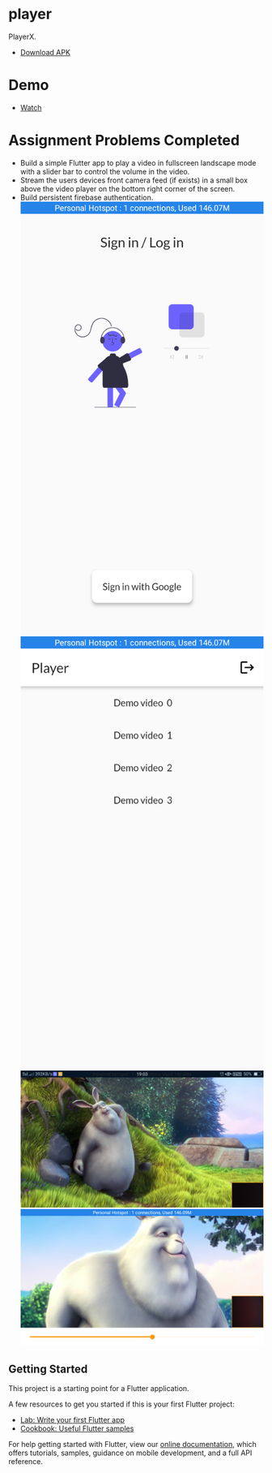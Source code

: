 # player

PlayerX.
- [Download APK](https://drive.google.com/file/d/1IWrbPDaAkQNmBB3ssXKBSGASJwqiu4dZ/view)

# Demo 
- [Watch](https://drive.google.com/file/d/1aaP0KGwx7n702rEyjI3ONHH6FNTNCefz/view)

# Assignment Problems Completed
- Build a simple Flutter app to play a video in fullscreen landscape mode with a slider bar to control the volume in the video.
- Stream the users devices front camera feed (if exists) in a small box above the video player on the bottom right corner of the screen.
- Build persistent firebase authentication.
![](Screenshot_2021-05-09-19-03-02-89.png)
![](Screenshot_2021-05-09-19-03-13-70.png)
![](Screenshot_2021-05-09-19-03-28-70.png)
![](Screenshot_2021-05-09-19-03-38-76.png)


## Getting Started

This project is a starting point for a Flutter application.

A few resources to get you started if this is your first Flutter project:

- [Lab: Write your first Flutter app](https://flutter.dev/docs/get-started/codelab)
- [Cookbook: Useful Flutter samples](https://flutter.dev/docs/cookbook)

For help getting started with Flutter, view our
[online documentation](https://flutter.dev/docs), which offers tutorials,
samples, guidance on mobile development, and a full API reference.
